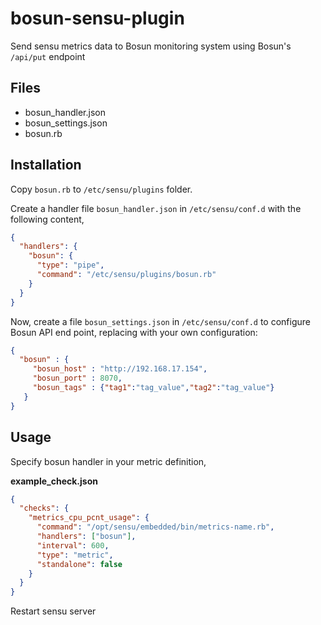 # bosun-sensu-plugin
Send sensu metrics data to Bosun monitoring system using Bosun's `/api/put` endpoint

## Files
* bosun_handler.json
* bosun_settings.json
* bosun.rb



## Installation

Copy `bosun.rb` to `/etc/sensu/plugins` folder.

Create a handler file `bosun_handler.json` in `/etc/sensu/conf.d` with the following content, 

```json
{
  "handlers": {
    "bosun": {
      "type": "pipe",
      "command": "/etc/sensu/plugins/bosun.rb"
    }
  }
}
```

Now, create a file `bosun_settings.json` in `/etc/sensu/conf.d` to configure Bosun API end point, replacing with your own configuration:

```json
{
  "bosun" : {
     "bosun_host" : "http://192.168.17.154",
     "bosun_port" : 8070,
     "bosun_tags" : {"tag1":"tag_value","tag2":"tag_value"}
   }
}
```

## Usage

Specify bosun handler in your metric definition,

**example_check.json**
```json
{
  "checks": {
    "metrics_cpu_pcnt_usage": {
      "command": "/opt/sensu/embedded/bin/metrics-name.rb",
      "handlers": ["bosun"],
      "interval": 600,
      "type": "metric",
      "standalone": false
    }
  }
}
```

Restart sensu server
